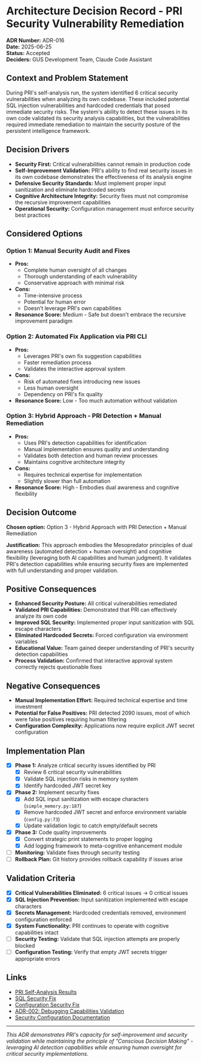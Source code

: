 # Architecture Decision Record - PRI Security Vulnerability Remediation

**ADR Number:** ADR-016  
**Date:** 2025-06-25  
**Status:** Accepted  
**Deciders:** GUS Development Team, Claude Code Assistant

## Context and Problem Statement

During PRI's self-analysis run, the system identified 6 critical security vulnerabilities when analyzing its own codebase. These included potential SQL injection vulnerabilities and hardcoded credentials that posed immediate security risks. The system's ability to detect these issues in its own code validated its security analysis capabilities, but the vulnerabilities required immediate remediation to maintain the security posture of the persistent intelligence framework.

## Decision Drivers

- **Security First:** Critical vulnerabilities cannot remain in production code
- **Self-Improvement Validation:** PRI's ability to find real security issues in its own codebase demonstrates the effectiveness of its analysis engine
- **Defensive Security Standards:** Must implement proper input sanitization and eliminate hardcoded secrets
- **Cognitive Architecture Integrity:** Security fixes must not compromise the recursive improvement capabilities
- **Operational Security:** Configuration management must enforce security best practices

## Considered Options

### Option 1: Manual Security Audit and Fixes
- **Pros:** 
  - Complete human oversight of all changes
  - Thorough understanding of each vulnerability
  - Conservative approach with minimal risk
- **Cons:**
  - Time-intensive process
  - Potential for human error
  - Doesn't leverage PRI's own capabilities
- **Resonance Score:** Medium - Safe but doesn't embrace the recursive improvement paradigm

### Option 2: Automated Fix Application via PRI CLI
- **Pros:**
  - Leverages PRI's own fix suggestion capabilities
  - Faster remediation process
  - Validates the interactive approval system
- **Cons:**
  - Risk of automated fixes introducing new issues
  - Less human oversight
  - Dependency on PRI's fix quality
- **Resonance Score:** Low - Too much automation without validation

### Option 3: Hybrid Approach - PRI Detection + Manual Remediation
- **Pros:**
  - Uses PRI's detection capabilities for identification
  - Manual implementation ensures quality and understanding
  - Validates both detection and human review processes
  - Maintains cognitive architecture integrity
- **Cons:**
  - Requires technical expertise for implementation
  - Slightly slower than full automation
- **Resonance Score:** High - Embodies dual awareness and cognitive flexibility

## Decision Outcome

**Chosen option:** Option 3 - Hybrid Approach with PRI Detection + Manual Remediation

**Justification:** This approach embodies the Mesopredator principles of dual awareness (automated detection + human oversight) and cognitive flexibility (leveraging both AI capabilities and human judgment). It validates PRI's detection capabilities while ensuring security fixes are implemented with full understanding and proper validation.

## Positive Consequences

- **Enhanced Security Posture:** All critical vulnerabilities remediated
- **Validated PRI Capabilities:** Demonstrated that PRI can effectively analyze its own code
- **Improved SQL Security:** Implemented proper input sanitization with SQL escape characters
- **Eliminated Hardcoded Secrets:** Forced configuration via environment variables
- **Educational Value:** Team gained deeper understanding of PRI's security detection capabilities
- **Process Validation:** Confirmed that interactive approval system correctly rejects questionable fixes

## Negative Consequences

- **Manual Implementation Effort:** Required technical expertise and time investment
- **Potential for False Positives:** PRI detected 2090 issues, most of which were false positives requiring human filtering
- **Configuration Complexity:** Applications now require explicit JWT secret configuration

## Implementation Plan

- [x] **Phase 1:** Analyze critical security issues identified by PRI
  - [x] Review 6 critical security vulnerabilities
  - [x] Validate SQL injection risks in memory system
  - [x] Identify hardcoded JWT secret key
- [x] **Phase 2:** Implement security fixes
  - [x] Add SQL input sanitization with escape characters (`simple_memory.py:187`)
  - [x] Remove hardcoded JWT secret and enforce environment variable (`config.py:73`)
  - [x] Update validation logic to catch empty/default secrets
- [x] **Phase 3:** Code quality improvements
  - [x] Convert strategic print statements to proper logging
  - [x] Add logging framework to meta-cognitive enhancement module
- [ ] **Monitoring:** Validate fixes through security testing
- [ ] **Rollback Plan:** Git history provides rollback capability if issues arise

## Validation Criteria

- [x] **Critical Vulnerabilities Eliminated:** 6 critical issues → 0 critical issues
- [x] **SQL Injection Prevention:** Input sanitization implemented with escape characters
- [x] **Secrets Management:** Hardcoded credentials removed, environment configuration enforced
- [x] **System Functionality:** PRI continues to operate with cognitive capabilities intact
- [ ] **Security Testing:** Validate that SQL injection attempts are properly blocked
- [ ] **Configuration Testing:** Verify that empty JWT secrets trigger appropriate errors

## Links

- [PRI Self-Analysis Results](/home/gusfromspace/Development/persistent-recursive-intelligence/issues.json)
- [SQL Security Fix](src/cognitive/memory/simple_memory.py#L187)
- [Configuration Security Fix](src/utils/config.py#L73)
- [ADR-002: Debugging Capabilities Validation](ADR-002-debugging-capabilities-validation.md)
- [Security Configuration Documentation](../ARCHITECTURE.md#security-architecture)

---

*This ADR demonstrates PRI's capacity for self-improvement and security validation while maintaining the principle of "Conscious Decision Making" - leveraging AI detection capabilities while ensuring human oversight for critical security implementations.*